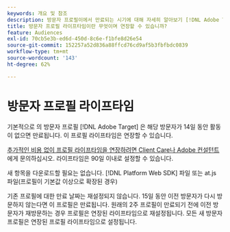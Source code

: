 ```yaml
---
keywords: 개요 및 참조
description: 방문자 프로필이에서 만료되는 시기에 대해 자세히 알아보기 [!DNL Adobe Target].
title: 방문자 프로필 라이프타임이란 무엇이며 연장할 수 있습니까?
feature: Audiences
exl-id: 70cb5e3b-ed6d-450d-8c6e-f1bfe8d26e54
source-git-commit: 152257a52d836a88ffcd76cd9af5b3fbfbdc0839
workflow-type: tm+mt
source-wordcount: '143'
ht-degree: 62%

---
```


# 방문자 프로필 라이프타임

기본적으로 의 방문자 프로필 [!DNL Adobe Target] 은 해당 방문자가 14일 동안 활동이 없으면 만료됩니다. 이 프로필 라이프타임은 연장할 수 있습니다.

[추가적인 비용 없이 프로필 라이프타임을 연장하려면 Client Care나 Adobe 컨설턴트](/help/main/cmp-resources-and-contact-information.md#reference_ACA3391A00EF467B87930A450050077C)에게 문의하십시오. 라이프타임은 90일 이내로 설정할 수 있습니다.

새 항목을 다운로드할 필요는 없습니다. [!DNL Platform Web SDK] 파일 또는 at.js 파일(프로필이 기본값 이상으로 확장된 경우)

기존 프로필에 대한 만료 날짜는 재설정되지 않습니다. 15일 동안 이전 방문자가 다시 방문하지 않는다면 이 프로필은 만료됩니다. 원래의 2주 프로필이 만료되기 전에 이전 방문자가 재방문하는 경우 프로필은 연장된 라이프타임으로 재설정됩니다. 모든 새 방문자 프로필은 연장된 프로필 라이프타임으로 설정됩니다.
